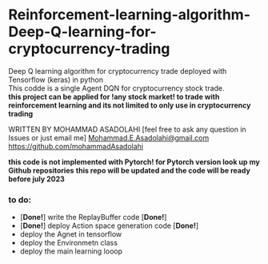 # Reinforcement-learning-algorithm-Deep-Q-learning-for-cryptocurrency-trading
Deep Q learning algorithm for cryptocurrency trade deployed with Tensorflow (keras) in python  
This codde is a single Agent DQN for cryptocurrency stock trade.  
**this project can be applied for !any stock market! to trade with reinforcement learning and its not limited to only use in cryptocurrency trading**   

WRITTEN BY MOHAMMAD ASADOLAHI  [feel free to ask any question in Issues or just email me]
Mohammad.E.Asadolahi@gmail.com  
https://github.com/mohammadAsadolahi  

**this code is not implemented with Pytorch! for Pytorch version look up my Github repositories**
**this repo will be updated and the code will be ready before july 2023**
### to do:  
* [****Done!****] write the ReplayBuffer code  [****Done!****]  
* [****Done!****] deploy Action space generation code [****Done!****]  
* deploy the Agnet in tensorflow  
* deploy the Environmetn class  
* deploy the main learning looop  

